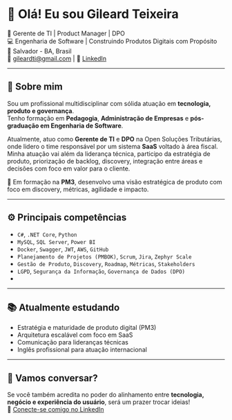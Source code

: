 # 👋 Olá! Eu sou Gileard Teixeira

🎯 Gerente de TI | Product Manager | DPO  
💻 Engenharia de Software | Construindo Produtos Digitais com Propósito  
📍 Salvador - BA, Brasil  
📧 gileardti@gmail.com | 🔗 [LinkedIn](https://www.linkedin.com/in/gileard-teixeira)

---

## 🧭 Sobre mim

Sou um profissional multidisciplinar com sólida atuação em **tecnologia, produto e governança**.  
Tenho formação em **Pedagogia**, **Administração de Empresas** e **pós-graduação em Engenharia de Software**.  

Atualmente, atuo como **Gerente de TI** e **DPO** na Open Soluções Tributárias, onde lidero o time responsável por um sistema **SaaS** voltado à área fiscal. Minha atuação vai além da liderança técnica, participo da estratégia de produto, priorização de backlog, discovery, integração entre áreas e decisões com foco em valor para o cliente.

📌 Em formação na **PM3**, desenvolvo uma visão estratégica de produto com foco em discovery, métricas, agilidade e impacto.

---

## ⚙️ Principais competências

- `C#`, `.NET Core`, `Python`
- `MySQL`, `SQL Server`, `Power BI`
- `Docker`, `Swagger`, `JWT`, `AWS`, `GitHub`
- `Planejamento de Projetos (PMBOK)`, `Scrum`, `Jira`, `Zephyr Scale`
- `Gestão de Produto`, `Discovery`, `Roadmap`, `Métricas`, `Stakeholders`
- `LGPD`, `Segurança da Informação`, `Governança de Dados (DPO)`
- 
---

## 📚 Atualmente estudando

- Estratégia e maturidade de produto digital (PM3)
- Arquitetura escalável com foco em SaaS
- Comunicação para lideranças técnicas
- Inglês profissional para atuação internacional

---

## 🤝 Vamos conversar?

Se você também acredita no poder do alinhamento entre **tecnologia, negócio e experiência do usuário**, será um prazer trocar ideias!  
📩 [Conecte-se comigo no LinkedIn](https://www.linkedin.com/in/gileard-teixeira)

